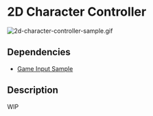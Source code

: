 ﻿# 2D Character Controller
![2d-character-controller-sample.gif](../Images/2d-character-controller-sample.gif)

## Dependencies
- [Game Input Sample](game-input.md)

## Description
WIP